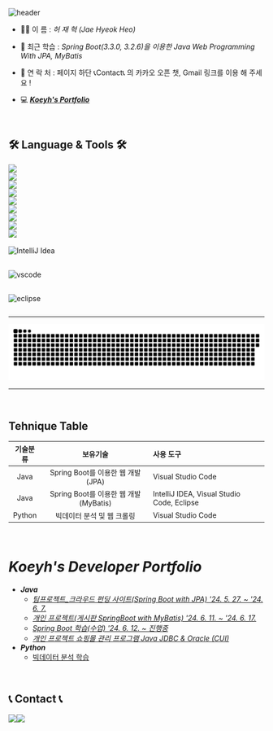 ![header](https://capsule-render.vercel.app/api?type=waving&height=280&color=gradient&text=Thanks%20for%20visit🎉&desc=Koeyh's%20GitHub&descAlignY=65)
<br>
- 🙋‍♂️ 이     름 : _허 재 혁 (Jae Hyeok Heo)_
  
- 🌱 최근 학습 : _Spring Boot(3.3.0, 3.2.6)을 이용한 Java Web Programming With JPA, MyBatis_
  
- 📌 연 락 처 : 페이지 하단 📞Contact📞 의 카카오 오픈 챗, Gmail 링크를 이용 해 주세요 !
 
- 💻 ***[Koeyh's Portfolio](#koeyhs-developer-portfolio)***
<br>

## 🛠 Language & Tools 🛠
<div style="display:flex; flex-direction:column; align-items:flex-start;">
    <!--
    <img height="30" src="https://img.icons8.com/?size=100&id=13679&format=png&color=000000" title="Java">
    <img height="30" src="https://img.icons8.com/?size=100&id=108784&format=png&color=000000" title="Javascript">
    -->
    <img src="https://img.shields.io/badge/Java-007396?style=for-the-badge&logo=Java&logoColor=white">
    <img src="https://img.shields.io/badge/javascript-F7DF1E?style=flat-square&logo=javascript&logoColor=black">
    <img src="https://img.shields.io/badge/html5-E34F26?style=flat-square&logo=html5&logoColor=white"> 
    <img src="https://img.shields.io/badge/css-1572B6?style=flat-square&logo=css3&logoColor=white">
    <img src="https://img.shields.io/badge/Spring Boot-6DB33F?style=for-the-badge&logo=spring boot&logoColor=white"> 
    <img src="https://img.shields.io/badge/oracle-F80000?style=for-the-badge&logo=oracle&logoColor=white"> 
    <img src="https://img.shields.io/badge/mysql-4479A1?style=for-the-badge&logo=mysql&logoColor=white"> 
    <img src="https://img.shields.io/badge/apache tomcat-F8DC75?style=for-the-badge&logo=apachetomcat&logoColor=black">
    <img src="https://img.shields.io/badge/bootstrap-7952B3?style=flat-square&logo=bootstrap&logoColor=white">
    <br>
    <img height="30" src="https://img.icons8.com/?size=100&id=61466&format=png&color=000000" title="IntelliJ Idea">&nbsp&nbsp
    <img height="30" src="https://img.icons8.com/?size=100&id=9OGIyU8hrxW5&format=png&color=000000" title="vscode">&nbsp&nbsp&nbsp
    <img height="30" src="https://img.icons8.com/?size=100&id=rPAHs7H1vriV&format=png&color=000000" title="eclipse">
</div>
<hr>
<img src="https://github.com/Koeyh/Koeyh/blob/output/github-contribution-grid-snake.svg"/>
<hr>
<br>

## Tehnique Table
| 기술분류 | 보유기술 |사용 도구|
|:---:|:---:|:---|
|Java|Spring Boot를 이용한 웹 개발(JPA)|Visual Studio Code|
|Java|Spring Boot를 이용한 웹 개발(MyBatis)|IntelliJ IDEA, Visual Studio Code, Eclipse|
|Python|빅데이터 분석 및 웹 크롤링|Visual Studio Code|
<br>

# ***Koeyh's Developer Portfolio***
- ***Java***
  - _[팀프로젝트_크라우드 펀딩 사이트(Spring Boot with JPA) '24. 5. 27. ~ '24. 6. 7.](https://github.com/PUK-Java/PUK-Groupware.git)_
  - _[개인 프로젝트(게시판 SpringBoot with MyBatis) '24. 6. 11. ~ '24. 6. 17.](https://github.com/Koeyh/practice-SpringBoot.git)_
  - _[Spring Boot 학습(수업) '24. 6. 12. ~ 진행중](https://github.com/Koeyh/study-springboot-2024.git)_
  - _[개인 프로젝트 쇼핑몰 관리 프로그램 Java JDBC & Oracle (CUI)](https://github.com/Koeyh/Shop-Management.git)_
- ***Python***
  - [빅데이터 분석 학습](https://github.com/Koeyh/bigdata-analysis-2024.git)

<br>

## 📞 Contact 📞
<div style="display:flex; flex-direction:row;">
    <a href="mailto:gjcor96@gmail.com">
        <img src="https://img.shields.io/badge/Gmail-EA4335?style=for-the-badge&logo=Gmail&logoColor=white"> 
    </a>
    <a href="https://open.kakao.com/me/Koeyh">
        <img src="https://img.shields.io/badge/KakaoTalk-FFCD00?style=for-the-badge&logoColor=black&logo=KakaoTalk"> 
    </a>
</div>
